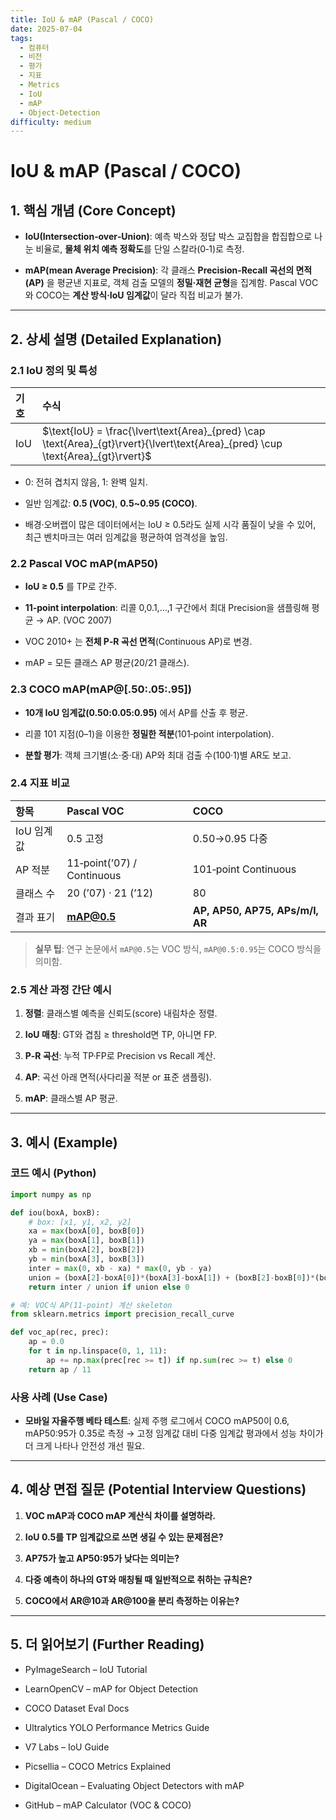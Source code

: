 ```yaml
---
title: IoU & mAP (Pascal / COCO)
date: 2025-07-04
tags:
  - 컴퓨터
  - 비전
  - 평가
  - 지표
  - Metrics
  - IoU
  - mAP
  - Object-Detection
difficulty: medium
---
```


# IoU & mAP (Pascal / COCO)

## 1. 핵심 개념 (Core Concept)

- **IoU(Intersection‑over‑Union)**: 예측 박스와 정답 박스 교집합을 합집합으로 나눈 비율로, **물체 위치 예측 정확도**를 단일 스칼라(0‑1)로 측정.
    
- **mAP(mean Average Precision)**: 각 클래스 **Precision‑Recall 곡선의 면적(AP)** 을 평균낸 지표로, 객체 검출 모델의 **정밀·재현 균형**을 집계함. Pascal VOC와 COCO는 **계산 방식·IoU 임계값**이 달라 직접 비교가 불가.
    

---

## 2. 상세 설명 (Detailed Explanation)

### 2.1 IoU 정의 및 특성

|기호|수식|
|:--|:--|
|IoU|$\text{IoU} = \frac{\lvert\text{Area}_{pred} \cap \text{Area}_{gt}\rvert}{\lvert\text{Area}_{pred} \cup \text{Area}_{gt}\rvert}$|

- 0: 전혀 겹치지 않음, 1: 완벽 일치.
    
- 일반 임계값: **0.5 (VOC)**, **0.5~0.95 (COCO)**.
    
- 배경·오버랩이 많은 데이터에서는 IoU ≥ 0.5라도 실제 시각 품질이 낮을 수 있어, 최근 벤치마크는 여러 임계값을 평균하여 엄격성을 높임.
    

### 2.2 Pascal VOC mAP(mAP50)

- **IoU ≥ 0.5** 를 TP로 간주.
    
- **11‑point interpolation**: 리콜 0,0.1,…,1 구간에서 최대 Precision을 샘플링해 평균 → AP. (VOC 2007)
    
- VOC 2010+ 는 **전체 P‑R 곡선 면적**(Continuous AP)로 변경.
    
- mAP = 모든 클래스 AP 평균(20/21 클래스).
    

### 2.3 COCO mAP(mAP@[.50:.05:.95])

- **10개 IoU 임계값(0.50:0.05:0.95)** 에서 AP를 산출 후 평균.
    
- 리콜 101 지점(0–1)을 이용한 **정밀한 적분**(101‑point interpolation).
    
- **분할 평가**: 객체 크기별(소·중·대) AP와 최대 검출 수(100·1)별 AR도 보고.
    

### 2.4 지표 비교

|항목|Pascal VOC|COCO|
|:--|:--|:--|
|IoU 임계값|0.5 고정|0.50→0.95 다중|
|AP 적분|11‑point(’07) / Continuous|101‑point Continuous|
|클래스 수|20 (’07) · 21 (’12)|80|
|결과 표기|**mAP@0.5**|**AP, AP50, AP75, APs/m/l, AR**|

> **실무 팁**: 연구 논문에서 `mAP@0.5`는 VOC 방식, `mAP@0.5:0.95`는 COCO 방식을 의미함.

### 2.5 계산 과정 간단 예시

1. **정렬**: 클래스별 예측을 신뢰도(score) 내림차순 정렬.
    
2. **IoU 매칭**: GT와 겹침 ≥ threshold면 TP, 아니면 FP.
    
3. **P‑R 곡선**: 누적 TP·FP로 Precision vs Recall 계산.
    
4. **AP**: 곡선 아래 면적(사다리꼴 적분 or 표준 샘플링).
    
5. **mAP**: 클래스별 AP 평균.
    

---

## 3. 예시 (Example)

### 코드 예시 (Python)

```python
import numpy as np

def iou(boxA, boxB):
    # box: [x1, y1, x2, y2]
    xa = max(boxA[0], boxB[0])
    ya = max(boxA[1], boxB[1])
    xb = min(boxA[2], boxB[2])
    yb = min(boxA[3], boxB[3])
    inter = max(0, xb - xa) * max(0, yb - ya)
    union = (boxA[2]-boxA[0])*(boxA[3]-boxA[1]) + (boxB[2]-boxB[0])*(boxB[3]-boxB[1]) - inter
    return inter / union if union else 0

# 예: VOC식 AP(11‑point) 계산 skeleton
from sklearn.metrics import precision_recall_curve

def voc_ap(rec, prec):
    ap = 0.0
    for t in np.linspace(0, 1, 11):
        ap += np.max(prec[rec >= t]) if np.sum(rec >= t) else 0
    return ap / 11
```

### 사용 사례 (Use Case)

- **모바일 자율주행 베타 테스트**: 실제 주행 로그에서 COCO mAP50이 0.6, mAP50:95가 0.35로 측정 → 고정 임계값 대비 다중 임계값 평과에서 성능 차이가 더 크게 나타나 안전성 개선 필요.
    

---

## 4. 예상 면접 질문 (Potential Interview Questions)

1. **VOC mAP과 COCO mAP 계산식 차이를 설명하라.**
    
2. **IoU 0.5를 TP 임계값으로 쓰면 생길 수 있는 문제점은?**
    
3. **AP75가 높고 AP50:95가 낮다는 의미는?**
    
4. **다중 예측이 하나의 GT와 매칭될 때 일반적으로 취하는 규칙은?**
    
5. **COCO에서 AR@10과 AR@100을 분리 측정하는 이유는?**
    

---

## 5. 더 읽어보기 (Further Reading)

- PyImageSearch – IoU Tutorial
    
- LearnOpenCV – mAP for Object Detection
    
- COCO Dataset Eval Docs
    
- Ultralytics YOLO Performance Metrics Guide
    
- V7 Labs – IoU Guide
    
- Picsellia – COCO Metrics Explained
    
- DigitalOcean – Evaluating Object Detectors with mAP
    
- GitHub – mAP Calculator (VOC & COCO)